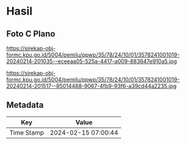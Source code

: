 # Hasil

## Foto C Plano

https://sirekap-obj-formc.kpu.go.id/5004/pemilu/ppwp/35/78/24/10/01/3578241001019-20240214-201035--eceeaa05-525a-4417-a009-883647e910a5.jpg

https://sirekap-obj-formc.kpu.go.id/5004/pemilu/ppwp/35/78/24/10/01/3578241001019-20240214-201517--85014488-9067-4fb9-93f6-a39cd44a2235.jpg


## Metadata

| Key        | Value               |
| ---------- | ------------------- |
| Time Stamp | 2024-02-15 07:00:44 |



